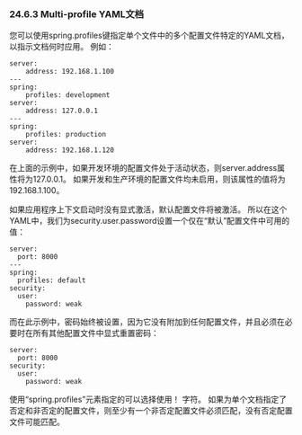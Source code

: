 ### 24.6.3 Multi-profile YAML文档

您可以使用spring.profiles键指定单个文件中的多个配置文件特定的YAML文档，以指示文档何时应用。 例如：

```
server:
    address: 192.168.1.100
---
spring:
    profiles: development
server:
    address: 127.0.0.1
---
spring:
    profiles: production
server:
    address: 192.168.1.120
```

在上面的示例中，如果开发环境的配置文件处于活动状态，则server.address属性将为127.0.0.1。 如果开发和生产环境的配置文件均未启用，则该属性的值将为192.168.1.100。

如果应用程序上下文启动时没有显式激活，默认配置文件将被激活。 所以在这个YAML中，我们为security.user.password设置一个仅在“默认”配置文件中可用的值：

```
server:
  port: 8000
---
spring:
  profiles: default
security:
  user:
    password: weak
```

而在此示例中，密码始终被设置，因为它没有附加到任何配置文件，并且必须在必要时在所有其他配置文件中显式重置密码：

```
server:
  port: 8000
security:
  user:
    password: weak
```

使用“spring.profiles”元素指定的可以选择使用！ 字符。 如果为单个文档指定了否定和非否定的配置文件，则至少有一个非否定配置文件必须匹配，没有否定配置文件可能匹配。

